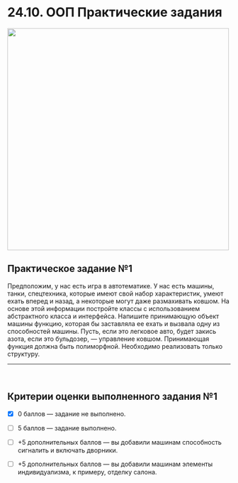 # 24.10. ООП Практические задания

<img src="https://lms.skillfactory.ru/assets/courseware/v1/e3ec7144e5ebfdb82761fd2a00b1babe/asset-v1:SkillFactory+PHP-3.0+2020+type@asset+block/php_m25_intro10.svg" width="500px">

## Практическое задание №1
Предположим, у нас есть игра в автотематике. У нас есть машины, танки, спецтехника, которые имеют свой набор характеристик, умеют ехать вперед и назад, а некоторые могут даже размахивать ковшом. На основе этой информации постройте классы с использованием абстрактного класса и интерфейса. Напишите принимающую объект машины функцию, которая бы заставляла ее ехать и вызвала одну из способностей машины. Пусть, если это легковое авто, будет закись азота, если это бульдозер, — управление ковшом. Принимающая функция должна быть полиморфной. Необходимо реализовать только структуру.
<hr>
<br>

## Критерии оценки выполненного задания №1

- [X] 0 баллов — задание не выполнено.

- [ ] 5 баллов — задание выполнено.

- [ ] +5 дополнительных баллов — вы добавили машинам способность сигналить и включать дворники.

- [ ] +5 дополнительных баллов — вы добавили машинам элементы индивидуализма, к примеру, отделку салона.